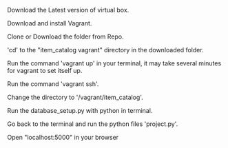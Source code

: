Download the Latest version of virtual box.

Download and install Vagrant.

Clone or Download the folder from Repo.

'cd' to the "item_catalog vagrant" directory in the downloaded folder.

Run the command 'vagrant up' in your terminal, it may take several minutes for vagrant to set itself up.

Run the command 'vagrant ssh'.

Change the directory to '/vagrant/item_catalog'.

Run the database_setup.py with python in terminal.

Go back to the terminal and run the python files 'project.py'.

Open "localhost:5000" in your browser

